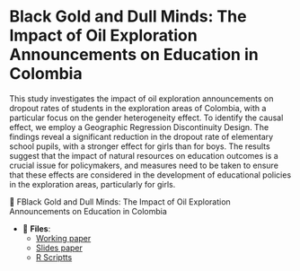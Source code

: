 # Black Gold and Dull Minds: The Impact of Oil Exploration Announcements on Education in Colombia
This study investigates the impact of oil exploration announcements on dropout rates of students in the exploration areas of Colombia, with a particular focus on the gender heterogeneity effect. To identify the causal effect, we employ a Geographic Regression Discontinuity Design. The findings reveal a significant reduction in the dropout rate of elementary school pupils, with a stronger effect for girls than for boys. The results suggest that the impact of natural resources on education outcomes is a crucial issue for policymakers, and measures need to be taken to ensure that these effects are considered in the development of educational policies in the exploration areas, particularly for girls.

:paperclip: FBlack Gold and Dull Minds: The Impact of Oil Exploration Announcements on Education in Colombia
 
- :file_folder: __Files__:
     + [Working paper](WP_Black_Gold_and_Dull_Minds.pdf)
     + [Slides paper](P_Black_Gold_and_Dull_Minds.pdf) 
     + [R Scriptts](Scripts)
